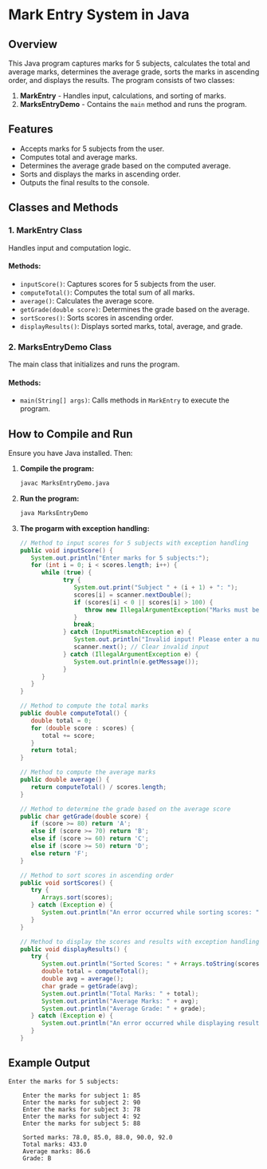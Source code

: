 # Mark Entry System in Java

## Overview
This Java program captures marks for 5 subjects, calculates the total and average marks, determines the average grade, sorts the marks in ascending order, and displays the results. The program consists of two classes:

1. **MarkEntry** - Handles input, calculations, and sorting of marks.
2. **MarksEntryDemo** - Contains the `main` method and runs the program.

## Features
- Accepts marks for 5 subjects from the user.
- Computes total and average marks.
- Determines the average grade based on the computed average.
- Sorts and displays the marks in ascending order.
- Outputs the final results to the console.

## Classes and Methods

### **1. MarkEntry Class**
Handles input and computation logic.

#### **Methods:**
- `inputScore()`: Captures scores for 5 subjects from the user.
- `computeTotal()`: Computes the total sum of all marks.
- `average()`: Calculates the average score.
- `getGrade(double score)`: Determines the grade based on the average.
- `sortScores()`: Sorts scores in ascending order.
- `displayResults()`: Displays sorted marks, total, average, and grade.

### **2. MarksEntryDemo Class**
The main class that initializes and runs the program.

#### **Methods:**
- `main(String[] args)`: Calls methods in `MarkEntry` to execute the program.

## How to Compile and Run
Ensure you have Java installed. Then:

1. **Compile the program:**
   ```sh
   javac MarksEntryDemo.java
   ```

2. **Run the program:**
   ```sh
   java MarksEntryDemo
   ```

3. **The progarm with exception handling:**
   ``` java
   // Method to input scores for 5 subjects with exception handling
   public void inputScore() {
      System.out.println("Enter marks for 5 subjects:");
      for (int i = 0; i < scores.length; i++) {
         while (true) {
               try {
                  System.out.print("Subject " + (i + 1) + ": ");
                  scores[i] = scanner.nextDouble();
                  if (scores[i] < 0 || scores[i] > 100) {
                     throw new IllegalArgumentException("Marks must be between 0 and 100.");
                  }
                  break;
               } catch (InputMismatchException e) {
                  System.out.println("Invalid input! Please enter a numeric value.");
                  scanner.next(); // Clear invalid input
               } catch (IllegalArgumentException e) {
                  System.out.println(e.getMessage());
               }
         }
      }
   }

   // Method to compute the total marks
   public double computeTotal() {
      double total = 0;
      for (double score : scores) {
         total += score;
      }
      return total;
   }

   // Method to compute the average marks
   public double average() {
      return computeTotal() / scores.length;
   }

   // Method to determine the grade based on the average score
   public char getGrade(double score) {
      if (score >= 80) return 'A';
      else if (score >= 70) return 'B';
      else if (score >= 60) return 'C';
      else if (score >= 50) return 'D';
      else return 'F';
   }

   // Method to sort scores in ascending order
   public void sortScores() {
      try {
         Arrays.sort(scores);
      } catch (Exception e) {
         System.out.println("An error occurred while sorting scores: " + e.getMessage());
      }
   }

   // Method to display the scores and results with exception handling
   public void displayResults() {
      try {
         System.out.println("Sorted Scores: " + Arrays.toString(scores));
         double total = computeTotal();
         double avg = average();
         char grade = getGrade(avg);
         System.out.println("Total Marks: " + total);
         System.out.println("Average Marks: " + avg);
         System.out.println("Average Grade: " + grade);
      } catch (Exception e) {
         System.out.println("An error occurred while displaying results: " + e.getMessage());
      }
   }
   ```

## Example Output

```
Enter the marks for 5 subjects:

    Enter the marks for subject 1: 85
    Enter the marks for subject 2: 90
    Enter the marks for subject 3: 78
    Enter the marks for subject 4: 92
    Enter the marks for subject 5: 88

    Sorted marks: 78.0, 85.0, 88.0, 90.0, 92.0
    Total marks: 433.0
    Average marks: 86.6
    Grade: B
```             
